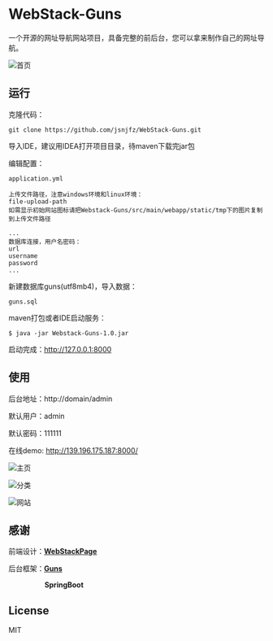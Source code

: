 # WebStack-Guns

一个开源的网址导航网站项目，具备完整的前后台，您可以拿来制作自己的网址导航。

![首页](screen/1.png)



## 运行

克隆代码：

```shell
git clone https://github.com/jsnjfz/WebStack-Guns.git
```

导入IDE，建议用IDEA打开项目目录，待maven下载完jar包


编辑配置：

```
application.yml
```
```
上传文件路径，注意windows环境和linux环境：
file-upload-path
如需显示初始网站图标请把Webstack-Guns/src/main/webapp/static/tmp下的图片复制到上传文件路径
```

```
...
数据库连接，用户名密码：
url
username
password
...
```

新建数据库guns(utf8mb4)，导入数据：

```shell
guns.sql
```

maven打包或者IDE启动服务：

```shell
$ java -jar Webstack-Guns-1.0.jar
```

启动完成：http://127.0.0.1:8000



## 使用

后台地址：http://domain/admin

默认用户：admin

默认密码：111111

在线demo: http://139.196.175.187:8000/

![主页](screen/2.png)

![分类](screen/3.png)

![网站](screen/4.png)



## 感谢

前端设计：[**WebStackPage**](https://github.com/WebStackPage/WebStackPage.github.io)

后台框架：[**Guns**](https://github.com/stylefeng/Guns)

&nbsp;&nbsp;&nbsp;&nbsp;&nbsp;&nbsp;&nbsp;&nbsp;&nbsp;&nbsp;&nbsp;&nbsp;&nbsp;&nbsp;&nbsp;&nbsp;&nbsp;&nbsp;**SpringBoot**



## License

MIT
